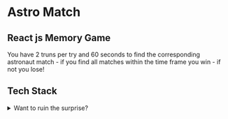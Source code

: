 # Astro Match

## React js Memory Game

You have 2 truns per try and 60 seconds to find the corresponding astronaut match - if you find all matches within the time frame you win - if not you lose!

## Tech Stack

<details>
<summary>Want to ruin the surprise?</summary>
<br>
  * Html
  * Css
  * React
</details>
